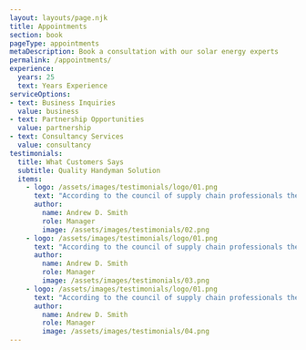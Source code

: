 ```yaml
---
layout: layouts/page.njk
title: Appointments
section: book
pageType: appointments
metaDescription: Book a consultation with our solar energy experts
permalink: /appointments/
experience:
  years: 25
  text: Years Experience
serviceOptions:
- text: Business Inquiries
  value: business
- text: Partnership Opportunities
  value: partnership
- text: Consultancy Services
  value: consultancy
testimonials:
  title: What Customers Says
  subtitle: Quality Handyman Solution
  items:
    - logo: /assets/images/testimonials/logo/01.png
      text: "According to the council of supply chain professionals the council of logistics management logistics is the process of planning, implementing and controlling procedures"
      author:
        name: Andrew D. Smith
        role: Manager
        image: /assets/images/testimonials/02.png
    - logo: /assets/images/testimonials/logo/01.png
      text: "According to the council of supply chain professionals the council of logistics management logistics is the process of planning, implementing and controlling procedures"
      author:
        name: Andrew D. Smith
        role: Manager
        image: /assets/images/testimonials/03.png
    - logo: /assets/images/testimonials/logo/01.png
      text: "According to the council of supply chain professionals the council of logistics management logistics is the process of planning, implementing and controlling procedures"
      author:
        name: Andrew D. Smith
        role: Manager
        image: /assets/images/testimonials/04.png
---
```

